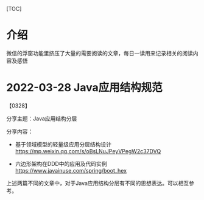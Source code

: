 



[TOC]



# 介绍

微信的浮窗功能里挤压了大量的需要阅读的文章，每日一读用来记录相关的阅读内容及感悟

# 2022-03-28 Java应用结构规范

【0328】

分享主题：Java应用结构分层

分享内容： 

- 基于领域模型的轻量级应用分层结构设计 https://mp.weixin.qq.com/s/oBsLNuJPeyVPegW2c37DVQ

- 六边形架构在DDD中的应用及代码实例  https://www.javainuse.com/spring/boot_hex

上述两篇不同的文章中，对于Java应用结构分层有不同的思想表达。可以相互参考。